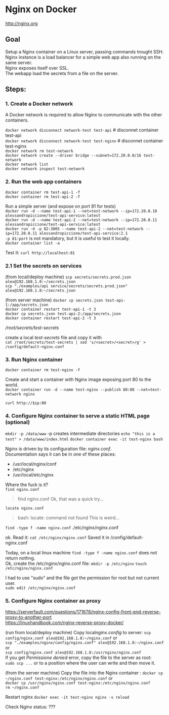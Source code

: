 # Nginx on Docker

<http://nginx.org>

## Goal

Setup a Nginx container on a Linux server, passing commands trought SSH.  
Nginx instance is a load balancer for a simple web app also running on the same server.  
Nginx exposes itself over SSL.  
The webapp load the secrets from a file on the server.

## Steps:

### 1. Create a Docker network

A Docker network is required to allow Nginx to communicate with the other containers.

`docker network disconnect network-test test-api` # disconnet container test-api  
`docker network disconnect network-test test-nginx` # disconnet container test-nginx  
`docker network rm test-network`  
`docker network create --driver bridge --subnet=172.20.0.0/16 test-network`  
`docker network list`  
`docker network inspect test-network`

### 2. Run the web app containers

`docker container rm test-api-1 -f`  
`docker container rm test-api-2 -f`

Run a simple server (and expose on port 81 for tests)  
`docker run -d --name test-api-1 --net=test-network --ip=172.20.0.10 alessandropiccione/test-api-service:latest`  
`docker run -d --name test-api-2 --net=test-network --ip=172.20.0.11 alessandropiccione/test-api-service:latest`  
`docker run -d -p 82:3005 --name test-api-2 --net=test-network --ip=172.20.0.11 alessandropiccione/test-api-service:2.1`  
`-p 81:port` is not mandatory, but it is useful to test it locally.  
`docker container list -a`

Test it: `curl http://localhost:81`

### 2.1 Set the secrets on services

(from local/deploy machine)
`scp secrets/secrets.prod.json alex@192.168.1.8:~/secrets.json`  
`scp "./examples/api service/secrets/secrets.prod.json" alex@192.168.1.8:~/secrets.json`

(from server machine)
`docker cp secrets.json test-api-1:/app/secrets.json`  
`docker container restart test-api-1 -t 3`  
`docker cp secrets.json test-api-2:/app/secrets.json`  
`docker container restart test-api-2 -t 3`

_/root/secrets/test-secrets_

create a local _test-secrets_ file and copy it with  
`cat /root/secrets/test-secrets | sed 's/<secret>/<secret>/g' > /config/default-nginx.conf`

### 3. Run Nginx container

`docker container rm test-nginx -f`

Create and start a container with Nginx image exposing port 80 to the world.  
`docker container run -d --name test-nginx --publish 80:80 --net=test-network nginx`

``curl http://$ip:80``

### 4. Configure Nginx container to serve a static HTML page (optional)

`mkdir -p /data/www` -p creates intermediate directories
`echo "this is a test" > /data/www/index.html`
`docker container exec -it test-nginx bash`

Nginx is driven by its configuration file: _nginx.conf_.  
Documentation says it can be in one of these places:

- /usr/local/nginx/conf
- /etc/nginx
- /usr/local/etc/nginx

Where the fuck is it?  
`find nginx.conf`

> find nginx.conf
> Ok, that was a quick try...

`locate nginx.conf`

> bash: locate: command not found
> This is weird...

`find -type f -name nginx.conf`
./etc/nginx/nginx.conf

ok. Read it:
`cat /etc/nginx/nginx.conf`
Saved it in /config/default-nginx.conf

Today, on a local linux machine `find -type f -name nginx.conf` does not return nothng.  
Ok, create the /etc/nginx/nginx.conf file:
`mkdir -p /etc/nginx`
`touch /etc/nginx/nginx.conf`

I had to use "sudo" and the file got the permission for root but not current user.  
`sudo edit /etc/nginx/nginx.conf`

### 5. Configure Nginx container as proxy

https://serverfault.com/questions/171678/nginx-config-front-end-reverse-proxy-to-another-port  
https://linuxhandbook.com/nginx-reverse-proxy-docker/

(run from local/deploy machine)
Copy local*nginx.config* to server:
`scp config/nginx.conf alex@192.168.1.8:~/nginx.conf` or  
`scp "./examples/nginx/config/nginx.conf" alex@192.168.1.8:~/nginx.conf` or  
`scp config/nginx.conf alex@192.168.1.8:/usr/nginx/nginx.conf`  
If you get _Permissione denied_ error, copy the file to the server as root:  
`sudo scp ...` or to a position where the user can write and then move it.

(from the server machine)
Copy the file into the Nginx container :
`docker cp ~/nginx.conf test-nginx:/etc/nginx/nginx.conf` or  
`docker cp /usr/nginx/nginx.conf test-nginx:/etc/nginx/nginx.conf`  
`rm ~/nginx.conf`

Restart nginx
`docker exec -it test-nginx nginx -s reload`

Check Nginx status:
???
